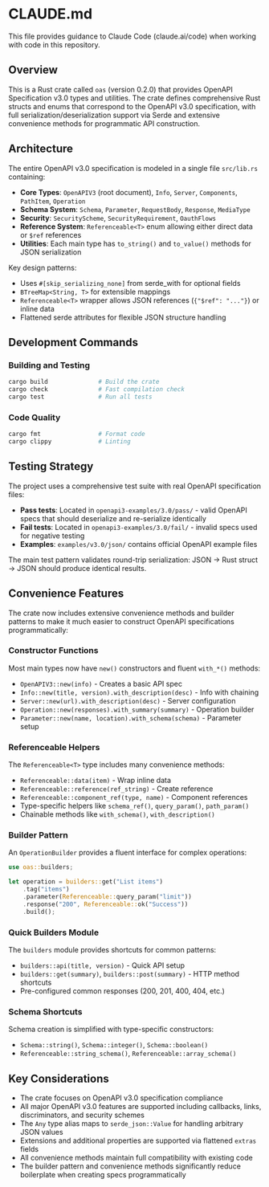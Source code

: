 # CLAUDE.md

This file provides guidance to Claude Code (claude.ai/code) when working with code in this repository.

## Overview

This is a Rust crate called `oas` (version 0.2.0) that provides OpenAPI Specification v3.0 types and utilities. The crate defines comprehensive Rust structs and enums that correspond to the OpenAPI v3.0 specification, with full serialization/deserialization support via Serde and extensive convenience methods for programmatic API construction.

## Architecture

The entire OpenAPI v3.0 specification is modeled in a single file `src/lib.rs` containing:

- **Core Types**: `OpenAPIV3` (root document), `Info`, `Server`, `Components`, `PathItem`, `Operation`
- **Schema System**: `Schema`, `Parameter`, `RequestBody`, `Response`, `MediaType` 
- **Security**: `SecurityScheme`, `SecurityRequirement`, `OauthFlows`
- **Reference System**: `Referenceable<T>` enum allowing either direct data or `$ref` references
- **Utilities**: Each main type has `to_string()` and `to_value()` methods for JSON serialization

Key design patterns:
- Uses `#[skip_serializing_none]` from serde_with for optional fields
- `BTreeMap<String, T>` for extensible mappings
- `Referenceable<T>` wrapper allows JSON references (`{"$ref": "..."}`) or inline data
- Flattened serde attributes for flexible JSON structure handling

## Development Commands

### Building and Testing
```bash
cargo build              # Build the crate
cargo check              # Fast compilation check
cargo test               # Run all tests
```

### Code Quality
```bash
cargo fmt                # Format code
cargo clippy             # Linting
```

## Testing Strategy

The project uses a comprehensive test suite with real OpenAPI specification files:

- **Pass tests**: Located in `openapi3-examples/3.0/pass/` - valid OpenAPI specs that should deserialize and re-serialize identically
- **Fail tests**: Located in `openapi3-examples/3.0/fail/` - invalid specs used for negative testing
- **Examples**: `examples/v3.0/json/` contains official OpenAPI example files

The main test pattern validates round-trip serialization: JSON → Rust struct → JSON should produce identical results.

## Convenience Features

The crate now includes extensive convenience methods and builder patterns to make it much easier to construct OpenAPI specifications programmatically:

### Constructor Functions
Most main types now have `new()` constructors and fluent `with_*()` methods:
- `OpenAPIV3::new(info)` - Creates a basic API spec
- `Info::new(title, version).with_description(desc)` - Info with chaining
- `Server::new(url).with_description(desc)` - Server configuration
- `Operation::new(responses).with_summary(summary)` - Operation builder
- `Parameter::new(name, location).with_schema(schema)` - Parameter setup

### Referenceable Helpers
The `Referenceable<T>` type includes many convenience methods:
- `Referenceable::data(item)` - Wrap inline data
- `Referenceable::reference(ref_string)` - Create reference
- `Referenceable::component_ref(type, name)` - Component references
- Type-specific helpers like `schema_ref()`, `query_param()`, `path_param()`
- Chainable methods like `with_schema()`, `with_description()`

### Builder Pattern
An `OperationBuilder` provides a fluent interface for complex operations:
```rust
use oas::builders;

let operation = builders::get("List items")
    .tag("items")
    .parameter(Referenceable::query_param("limit"))
    .response("200", Referenceable::ok("Success"))
    .build();
```

### Quick Builders Module
The `builders` module provides shortcuts for common patterns:
- `builders::api(title, version)` - Quick API setup
- `builders::get(summary)`, `builders::post(summary)` - HTTP method shortcuts
- Pre-configured common responses (200, 201, 400, 404, etc.)

### Schema Shortcuts
Schema creation is simplified with type-specific constructors:
- `Schema::string()`, `Schema::integer()`, `Schema::boolean()`
- `Referenceable::string_schema()`, `Referenceable::array_schema()`

## Key Considerations

- The crate focuses on OpenAPI v3.0 specification compliance
- All major OpenAPI v3.0 features are supported including callbacks, links, discriminators, and security schemes
- The `Any` type alias maps to `serde_json::Value` for handling arbitrary JSON values
- Extensions and additional properties are supported via flattened `extras` fields
- All convenience methods maintain full compatibility with existing code
- The builder pattern and convenience methods significantly reduce boilerplate when creating specs programmatically
